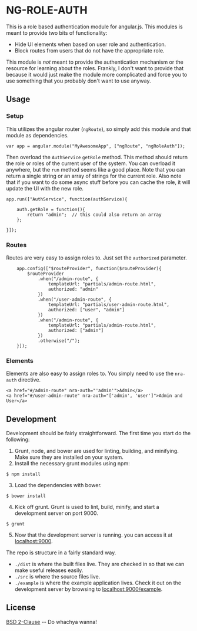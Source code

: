 # NG-ROLE-AUTH
This is a role based authentication module for angular.js.  This modules is meant to provide two
bits of functionality: 
- Hide UI elements when based on user role and authentication. 
- Block routes from users that do not have the appropriate role. 

This module is *not* meant to provide the authentication mechanism or the resource for learning about the 
roles.  Frankly, I don't want to provide that because it would just make the module more 
complicated and force you to use something that you probably don't want to use anyway.  

## Usage
### Setup
This utilizes the angular router (`ngRoute`), so simply add this module and that module as dependencies. 
```
var app = angular.module("MyAwesomeApp", ["ngRoute", "ngRoleAuth"]);
```

Then overload the `AuthService` `getRole` method.  This method should return the role or roles of the current
user of the system.  You can overload it anywhere, but the `run` method seems like a good place.  Note that you 
can return a single string or an array of strings for the current role.  Also note that if you want to do some async stuff
before you can cache the role, it will update the UI with the new role.  
```
app.run(["AuthService", function(authService){
	
	auth.getRole = function(){
		return "admin";  // this could also return an array
	};

}]);
```

### Routes
Routes are very easy to assign roles to.  Just set the `authorized` parameter. 
```
	app.config(["$routeProvider", function($routeProvider){
		$routeProvider
			.when("/admin-route", {
				templateUrl: "partials/admin-route.html",
				authorized: "admin"
			})
			.when("/user-admin-route", {
				templateUrl: "partials/user-admin-route.html",
				authorized: ["user", "admin"]
			})
			.when("/admin-route", {
				templateUrl: "partials/admin-route.html",
				authorized: ["admin"]
			})
			.otherwise("/");
	}]);
```

### Elements
Elements are also easy to assign roles to.  You simply need to use the `nra-auth` directive.  
```
<a href="#/admin-route" nra-auth="'admin'">Admin</a>
<a href="#/user-admin-route" nra-auth="['admin', 'user']">Admin and User</a>
```

## Development
Development should be fairly straightforward. The first time you start do the following:  
1. Grunt, node, and bower are used for linting, building, and minifying.  Make sure they are installed on your system.  
2. Install the necessary grunt modules using npm:
```
$ npm install
```  
3. Load the dependencies with bower.
```
$ bower install
```   
4. Kick off grunt.  Grunt is used to lint, build, minify, and start a development server on port 9000. 
```
$ grunt
```  
5. Now that the development server is running. you can access it at [localhost:9000](http://localhost:9000). 

The repo is structure in a fairly standard way.  
- `./dist` is where the built files live.  They are checked in so that we can make useful releases easily. 
- `./src` is where the source files live. 
- `./example` is where the example application lives.  Check it out on the development server by 
browsing to [localhost:9000/example](http://localhost:9000/example). 

## License
[BSD 2-Clause](http://opensource.org/licenses/BSD-2-Clause) -- Do whachya wanna! 